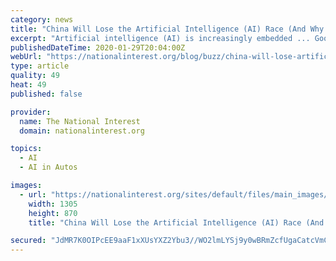 ```yaml
---
category: news
title: "China Will Lose the Artificial Intelligence (AI) Race (And Why America Will Win)"
excerpt: "Artificial intelligence (AI) is increasingly embedded ... Google's Alphabet cousin Waymo tests its cars on the anything-goes roads of everyday America. As a result, its algorithms have learned ..."
publishedDateTime: 2020-01-29T20:04:00Z
webUrl: "https://nationalinterest.org/blog/buzz/china-will-lose-artificial-intelligence-ai-race-and-why-america-will-win-118191"
type: article
quality: 49
heat: 49
published: false

provider:
  name: The National Interest
  domain: nationalinterest.org

topics:
  - AI
  - AI in Autos

images:
  - url: "https://nationalinterest.org/sites/default/files/main_images/rgerg_0.jpg"
    width: 1305
    height: 870
    title: "China Will Lose the Artificial Intelligence (AI) Race (And Why America Will Win)"

secured: "JdMR7K0OIPcEE9aaF1xXUsYXZ2Ybu3//WO2lmLYSj9y0wBRmZcfUgaCatcVmCE4uyoC3jFrQS++yZmB3bs+kD62H9mebta7xQ5fRg7PiOm9F3zrmJN+x0zElCwawagt5mgvSv9oj+0Ko3WgieESRnv6x65NdDIgHWReKWcOXPUBCG+rOe1Ix2keDHEebMasXo3/wEdtK/yW27QiTjry/tcGYGxLA39oM3gsKpCACQTVu86eXqQOB1l3EInl0YrYgA5wieBCi7nM1tDlbMhrZ8c1HzEFAU5x5DFEfPLwOpdMuiCMqzsv+PgHkaUr2jReN;GhNW4oAuGjmJmqu827R+cw=="
---
```


